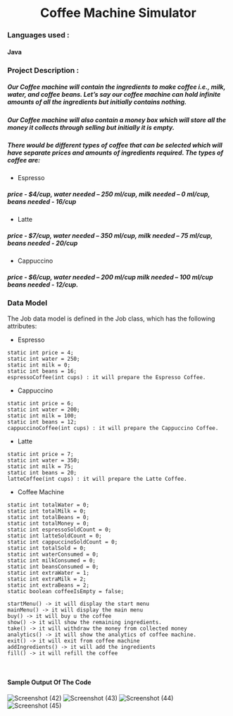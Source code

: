 <h1 align = "center"> Coffee Machine Simulator </h1>

### Languages used :
#### Java

### Project Description :
##### Our Coffee machine will contain the ingredients to make coffee i.e., milk, water, and coffee beans. Let’s say our coffee machine can hold infinite amounts of all the ingredients but initially contains nothing.
##### Our Coffee machine will also contain a money box which will store all the money it collects through selling but initially it is empty.
##### There would be different types of coffee that can be selected which will have separate prices and amounts of ingredients required. The types of coffee are:
* Espresso
##### price - $4/cup, water needed – 250 ml/cup, milk needed – 0 ml/cup, beans needed - 16/cup
* Latte
##### price - $7/cup, water needed – 350 ml/cup, milk needed – 75 ml/cup, beans needed - 20/cup
* Cappuccino
##### price - $6/cup, water needed – 200 ml/cup milk needed – 100 ml/cup beans needed - 12/cup.

### Data Model
The Job data model is defined in the Job class, which has the following attributes:
* Espresso
```
static int price = 4;
static int water = 250;
static int milk = 0;
static int beans = 16;
espressoCoffee(int cups) : it will prepare the Espresso Coffee.
```
* Cappuccino
```
static int price = 6;
static int water = 200;
static int milk = 100;
static int beans = 12;
cappuccinoCoffee(int cups) : it will prepare the Cappuccino Coffee.
```
* Latte
```
static int price = 7;
static int water = 350;
static int milk = 75;
static int beans = 20;
latteCoffee(int cups) : it will prepare the Latte Coffee.
```

* Coffee Machine
```
static int totalWater = 0;
static int totalMilk = 0;
static int totalBeans = 0;
static int totalMoney = 0;
static int espressoSoldCount = 0;
static int latteSoldCount = 0;
static int cappuccinoSoldCount = 0;
static int totalSold = 0;
static int waterConsumed = 0;
static int milkConsumed = 0;
static int beansConsumed = 0;
static int extraWater = 1;
static int extraMilk = 2;
static int extraBeans = 2;
static boolean coffeeIsEmpty = false;

startMenu() -> it will display the start menu 
mainMenu() -> it will display the main menu
buy() -> it will buy u the coffee
show() -> it will show the remaining ingredients.
take() -> it will withdraw the money from collected money
analytics() -> it will show the analytics of coffee machine.
exit() -> it will exit from coffee machine
addIngredients() -> it will add the ingredients
fill() -> it will refill the coffee

```
<br>

#### Sample Output Of The Code

![Screenshot (42)](https://github.com/sreenath789/Coffee-Machine-Simulator/assets/88339640/4c6a8625-35ec-4776-8017-1d2428089b1e)
![Screenshot (43)](https://github.com/sreenath789/Coffee-Machine-Simulator/assets/88339640/4750c1c0-c333-490a-ab44-c3867e57e3a7)
![Screenshot (44)](https://github.com/sreenath789/Coffee-Machine-Simulator/assets/88339640/b0675516-4841-4854-bf0d-4efe7a0000c6)
![Screenshot (45)](https://github.com/sreenath789/Coffee-Machine-Simulator/assets/88339640/73fd2629-78c1-40a3-9202-40e293b5aac5)


